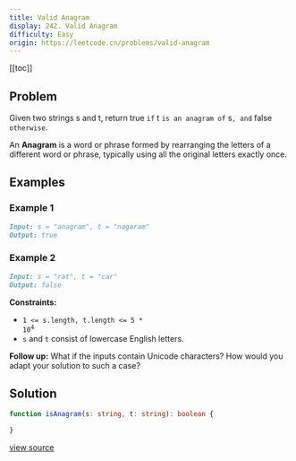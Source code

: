 ```yaml
---
title: Valid Anagram
display: 242. Valid Anagram
difficulty: Easy
origin: https://leetcode.cn/problems/valid-anagram
---
```


[[toc]]

## Problem

Given two strings s and t, return true `if` t `is an anagram of` s`, and` false `otherwise`.

An **Anagram** is a word or phrase formed by rearranging the letters of a different word or phrase, typically using all the original letters exactly once.

## Examples

### Example 1

```md
Input: s = "anagram", t = "nagaram"
Output: true
```

### Example 2

```md
Input: s = "rat", t = "car"
Output: false
```

**Constraints:**

- <code>1 &lt;= s.length, t.length &lt;= 5 * 10<sup>4</sup></code>
- <code>s</code> and <code>t</code> consist of lowercase English letters.

**Follow up:** What if the inputs contain Unicode characters? How would you adapt your solution to such a case?

## Solution

```ts
function isAnagram(s: string, t: string): boolean {

}
```

[view source](https://leetcode.cn/problems/valid-anagram)
